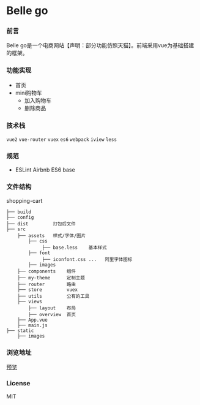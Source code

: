 # Belle go

### 前言

Belle go是一个电商网站【声明：部分功能仿照天猫】。前端采用vue为基础搭建的框架。


### 功能实现

* 首页
* mini购物车
  * 加入购物车
  * 删除商品
  
### 技术栈

`vue2` `vue-router` `vuex` `es6` `webpack` `iview` `less`

### 规范

* ESLint Airbnb ES6 base

### 文件结构

shopping-cart

```
├── build
├── config
├── dist         打包后文件
├── src          
    ├── assets   样式/字体/图片
        ├── css
             ├── base.less    基本样式
        ├── font
             ├── iconfont.css ...   阿里字体图标
        ├── images
    ├── components    组件
    ├── my-theme      定制主题
    ├── router        路由
    ├── store         vuex
    ├── utils         公有的工具
    ├── views
        ├── layout    布局
        ├── overview  首页
    ├── App.vue
    ├── main.js
├── static
    ├── images

```

### 浏览地址

[预览](https://liuqiyu.github.io/shopping-cart/dist/#/)

### License

MIT
